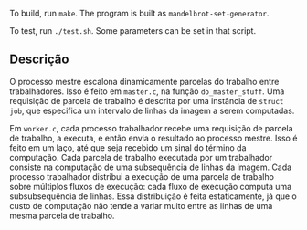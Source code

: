 To build, run `make`. The program is built as `mandelbrot-set-generator`.

To test, run `./test.sh`. Some parameters can be set in that script.

## Descrição

O processo mestre escalona dinamicamente parcelas do trabalho entre trabalhadores. Isso é feito em `master.c`, na função `do_master_stuff`. Uma requisição de parcela de trabalho é descrita por uma instância de `struct job`, que especifica um intervalo de linhas da imagem a serem computadas.

Em `worker.c`, cada processo trabalhador recebe uma requisição de parcela de trabalho, a executa, e então envia o resultado ao processo mestre. Isso é feito em um laço, até que seja recebido um sinal do término da computação. Cada parcela de trabalho executada por um trabalhador consiste na computação de uma subsequência de linhas da imagem. Cada processo trabalhador distribui a execução de uma parcela de trabalho sobre múltiplos fluxos de execução: cada fluxo de execução computa uma subsubsequência de linhas. Essa distribuição é feita estaticamente, já que o custo de computação não tende a variar muito entre as linhas de uma mesma parcela de trabalho.
